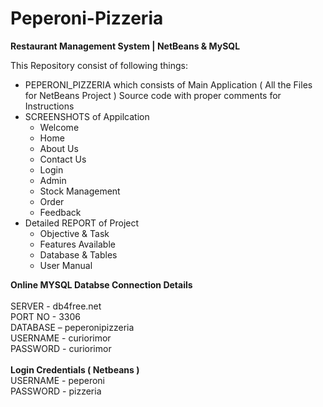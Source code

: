 # Peperoni-Pizzeria
<b>Restaurant Management System | NetBeans &amp; MySQL</b>

This Repository consist of following things:

-   PEPERONI_PIZZERIA which consists of Main Application ( All the Files for NetBeans Project )
    Source code with proper comments for Instructions
-   SCREENSHOTS of Appilcation
    -   Welcome
    -   Home
    -   About Us
    -   Contact Us
    -   Login
    -   Admin
    -   Stock Management
    -   Order
    -   Feedback
-   Detailed REPORT of Project
    -   Objective & Task
    -   Features Available
    -   Database & Tables
    -   User Manual

<b>Online MYSQL Databse Connection Details</b><br><br>
SERVER - db4free.net<br>
PORT NO - 3306<br>
DATABASE – peperonipizzeria<br>
USERNAME - curiorimor<br>
PASSWORD - curiorimor<br>
<br>
<b>Login Credentials ( Netbeans )</b><br>
USERNAME - peperoni<br>
PASSWORD - pizzeria
